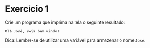 # Exercício 1

Crie um programa que imprima na tela o seguinte resultado:

```
Olá José, seja bem vindo!
```

Dica: Lembre-se de utilizar uma variável para armazenar o nome ```José```.